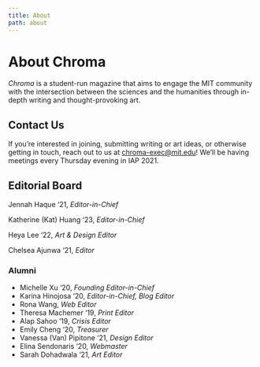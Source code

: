 ```yaml
---
title: About
path: about
---
```


# About Chroma
*Chroma* is a student-run magazine that aims to engage the MIT community with the intersection between the sciences and the humanities through in-depth writing and thought-provoking art.
## Contact Us

If you’re interested in joining, submitting writing or art ideas, or otherwise getting in touch, reach out to us at [chroma-exec@mit.edu](mailto:chroma-exec@mit.edu)! We’ll be having meetings every Thursday evening in IAP 2021.

## Editorial Board

Jennah Haque ‘21, _Editor-in-Chief_

Katherine (Kat) Huang ‘23, _Editor-in-Chief_

Heya Lee ‘22, _Art & Design Editor_

Chelsea Ajunwa ‘21, _Editor_

### Alumni

- Michelle Xu ‘20, _Founding Editor-in-Chief_
- Karina Hinojosa ‘20, _Editor-in-Chief, Blog Editor_
- Rona Wang, _Web Editor_
- Theresa Machemer ‘19, _Print Editor_
- Alap Sahoo ‘19, _Crisis Editor_
- Emily Cheng ‘20, _Treasurer_
- Vanessa (Van) Pipitone ‘21, _Design Editor_
- Elina Sendonaris ‘20, _Webmaster_
- Sarah Dohadwala ‘21, _Art Editor_